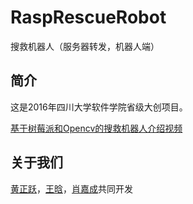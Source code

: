 # RaspRescueRobot
搜救机器人（服务器转发，机器人端）


## 简介

这是2016年四川大学软件学院省级大创项目。

[基于树莓派和Opencv的搜救机器人介绍视频](http://v.youku.com/v_show/id_XMjYxNjgwNzUzMg==.html?spm=a2hzp.8244740.userfeed.5!2~5~5~5!3~5~A)


## 关于我们



[黄正跃](https://github.com/scientificRat)，[王晗](https://github.com/wanghan0501)，[肖嘉成](https://github.com/Celaeser)共同开发

